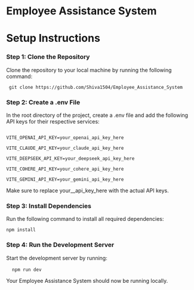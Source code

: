# Employee Assistance System


# Setup Instructions

### Step 1: Clone the Repository
Clone the repository to your local machine by running the following command:
 <pre><code> git clone https://github.com/Shiva1504/Employee_Assistance_System</code></pre>
### Step 2: Create a .env File
In the root directory of the project, create a .env file and add the following API keys for their respective services:
 <pre><code>
VITE_OPENAI_API_KEY=your_openai_api_key_here <br>
VITE_CLAUDE_API_KEY=your_claude_api_key_here <br>
VITE_DEEPSEEK_API_KEY=your_deepseek_api_key_here<br>
VITE_COHERE_API_KEY=your_cohere_api_key_here<br>
VITE_GEMINI_API_KEY=your_gemini_api_key_here<br></code></pre>
Make sure to replace your_<service>_api_key_here with the actual API keys.<br> 

### Step 3: Install Dependencies
Run the following command to install all required dependencies:

<pre><code>npm install </pre></code> 


### Step 4: Run the Development Server
Start the development server by running:

<pre> <code> npm run dev </code></pre>
Your Employee Assistance System should now be running locally.

